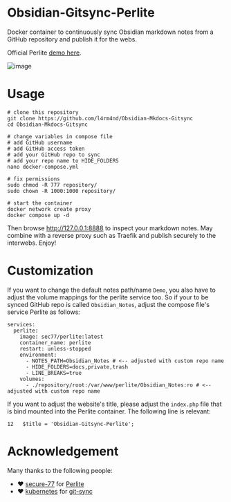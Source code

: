 # Obsidian-Gitsync-Perlite

Docker container to continuously sync Obsidian markdown notes from a GitHub repository and publish it for the webs.

Official Perlite [demo here](https://perlite.secure77.de/).

![image](https://user-images.githubusercontent.com/21357789/221725827-d14001aa-0030-4b5e-b509-cf826227c5b0.png)

# Usage

````
# clone this repository
git clone https://github.com/l4rm4nd/Obsidian-Mkdocs-Gitsync
cd Obsidian-Mkdocs-Gitsync

# change variables in compose file
# add GitHub username
# add GitHub access token
# add your GitHub repo to sync
# add your repo name to HIDE_FOLDERS
nano docker-compose.yml

# fix permissions
sudo chmod -R 777 repository/
sudo chown -R 1000:1000 repository/

# start the container
docker network create proxy
docker compose up -d
````

Then browse http://127.0.0.1:8888 to inspect your markdown notes. May combine with a reverse proxy such as Traefik and publish securely to the interwebs. Enjoy!

# Customization

If you want to change the default notes path/name `Demo`, you also have to adjust the volume mappings for the perlite service too. So if your to be synced GitHub repo is called `Obsidian_Notes`, adjust the compose file's service Perlite as follows:

````
services:
  perlite:
    image: sec77/perlite:latest
    container_name: perlite
    restart: unless-stopped
    environment:
      - NOTES_PATH=Obsidian_Notes # <-- adjusted with custom repo name
      - HIDE_FOLDERS=docs,private,trash
      - LINE_BREAKS=true
    volumes:
      - ./repository/root:/var/www/perlite/Obsidian_Notes:ro # <-- adjusted with custom repo name
````

If you want to adjust the website's title, please adjust the `index.php` file that is bind mounted into the Perlite container. The following line is relevant:

````
12   $title = 'Obsidian-Gitsync-Perlite';
````

# Acknowledgement

Many thanks to the following people:

- ❤️ [secure-77](https://github.com/secure-77) for [Perlite](https://github.com/secure-77/Perlite)
- ❤️ [kubernetes](https://github.com/kubernetes) for [git-sync](https://github.com/kubernetes/git-sync)
